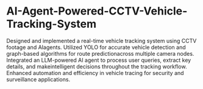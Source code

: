 # AI-Agent-Powered-CCTV-Vehicle-Tracking-System
Designed and implemented a real-time vehicle tracking system using CCTV footage and AIagents.
Utilized YOLO for accurate vehicle detection and graph-based algorithms for route predictionacross multiple camera nodes.
Integrated an LLM-powered AI agent to process user queries, extract key details, and makeintelligent decisions throughout the tracking workflow.
Enhanced automation and efficiency in vehicle tracing for security and surveillance applications.
